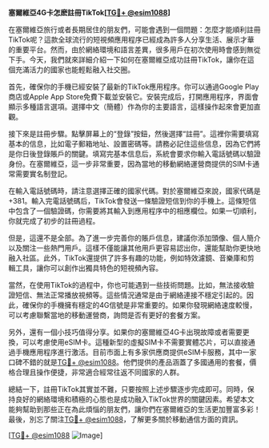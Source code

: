 **塞爾維亞4G卡怎麽註冊TikTok[[TG💪+ @esim1088](https://t.me/s/esim1088)]**

在塞爾維亞旅行或者長期居住的朋友們，可能會遇到一個問題：怎麼才能順利註冊TikTok呢？這款全球流行的短視頻應用程序已經成為許多人分享生活、展示才華的重要平台。然而，由於網絡環境和語言差異，很多用戶在初次使用時會感到無從下手。今天，我們就來詳細介紹一下如何在塞爾維亞成功註冊TikTok，讓你在這個充滿活力的國家也能輕鬆融入社交圈。

首先，確保你的手機已經安裝了最新的TikTok應用程序。你可以通過Google Play商店或Apple App Store免費下載並安裝它。安裝完成后，打開應用程序，界面會顯示多種語言選項。選擇中文（簡體）作為你的主要語言，這樣操作起來會更加直觀。

接下來是註冊步驟。點擊屏幕上的“登錄”按鈕，然後選擇“註冊”。這裡你需要填寫基本的信息，比如電子郵箱地址、設置密碼等。請務必記住這些信息，因為它們將是你日後登錄賬戶的關鍵。填寫完基本信息后，系統會要求你輸入電話號碼以驗證身份。在塞爾維亞，這一步非常重要，因為當地的移動網絡運營商提供的SIM卡通常需要實名制登記。

在輸入電話號碼時，請注意選擇正確的國家代碼。對於塞爾維亞來說，國家代碼是+381。輸入完電話號碼后，TikTok會發送一條驗證短信到你的手機上。這條短信中包含了一個驗證碼，你需要將其輸入到應用程序中的相應欄位。如果一切順利，你就完成了初步的註冊過程。

但是，這還不是全部。為了進一步完善你的賬戶信息，建議你添加頭像、個人簡介以及關注一些熱門用戶。這樣不僅能讓其他用戶更容易認出你，還能幫助你更快地融入社區。此外，TikTok還提供了許多有趣的功能，例如特效濾鏡、音樂庫和剪輯工具，讓你可以創作出獨具特色的短視頻內容。

當然，在使用TikTok的過程中，你也可能遇到一些技術問題。比如，無法接收驗證短信、無法正常播放視頻等。這些情況通常是由于網絡連接不穩定引起的。因此，確保你的手機擁有穩定的4G信號是非常重要的。如果你發現網絡速度較慢，可以考慮聯繫當地的移動運營商，詢問是否有更好的套餐方案。

另外，還有一個小技巧值得分享。如果你的塞爾維亞4G卡出現故障或者需要更換，可以考慮使用eSIM卡。這種新型的虛擬SIM卡不需要實體芯片，可以直接通過手機應用程序進行激活。目前市面上有多家供應商提供eSIM卡服務，其中一家口碑不錯的就是[TG💪+ @esim1088](https://t.me/s/esim1088)。他們提供的產品涵蓋了多國通用的套餐，價格合理且操作便捷，非常適合經常往返不同國家的人群。

總結一下，註冊TikTok其實並不難，只要按照上述步驟逐步完成即可。同時，保持良好的網絡環境和積極的心態也是成功融入TikTok世界的關鍵因素。希望本文能夠幫助到那些正在為此煩惱的朋友們，讓你們在塞爾維亞的生活更加豐富多彩！最後，別忘了關注[TG💪+ @esim1088](https://t.me/s/esim1088)，了解更多關於移動通信方面的資訊。

[[TG💪+ @esim1088](https://t.me/s/esim1088) ![Image](https://i.postimg.cc/4NQfJmqS/Snipaste-2025-05-13-00-14-12.png)]